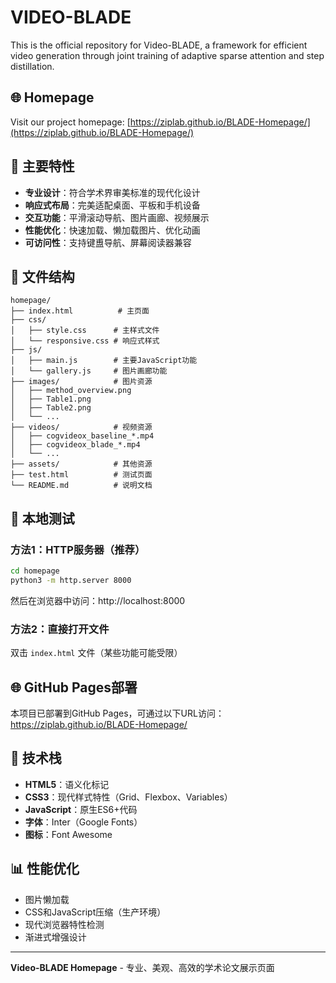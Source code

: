 # VIDEO-BLADE

This is the official repository for Video-BLADE, a framework for efficient video generation through joint training of adaptive sparse attention and step distillation.

## 🌐 Homepage

Visit our project homepage: [https://ziplab.github.io/BLADE-Homepage/](https://ziplab.github.io/BLADE-Homepage/)

## 🎯 主要特性

- **专业设计**：符合学术界审美标准的现代化设计
- **响应式布局**：完美适配桌面、平板和手机设备
- **交互功能**：平滑滚动导航、图片画廊、视频展示
- **性能优化**：快速加载、懒加载图片、优化动画
- **可访问性**：支持键盙导航、屏幕阅读器兼容

## 📁 文件结构

```
homepage/
├── index.html          # 主页面
├── css/
│   ├── style.css      # 主样式文件
│   └── responsive.css # 响应式样式
├── js/
│   ├── main.js        # 主要JavaScript功能
│   └── gallery.js     # 图片画廊功能
├── images/            # 图片资源
│   ├── method_overview.png
│   ├── Table1.png
│   ├── Table2.png
│   └── ...
├── videos/            # 视频资源
│   ├── cogvideox_baseline_*.mp4
│   ├── cogvideox_blade_*.mp4
│   └── ...
├── assets/            # 其他资源
├── test.html          # 测试页面
└── README.md          # 说明文档
```

## 🚀 本地测试

### 方法1：HTTP服务器（推荐）
```bash
cd homepage
python3 -m http.server 8000
```
然后在浏览器中访问：http://localhost:8000

### 方法2：直接打开文件
双击 `index.html` 文件（某些功能可能受限）

## 🌐 GitHub Pages部署

本项目已部署到GitHub Pages，可通过以下URL访问：
https://ziplab.github.io/BLADE-Homepage/

## 🔧 技术栈

- **HTML5**：语义化标记
- **CSS3**：现代样式特性（Grid、Flexbox、Variables）
- **JavaScript**：原生ES6+代码
- **字体**：Inter（Google Fonts）
- **图标**：Font Awesome

## 📊 性能优化

- 图片懒加载
- CSS和JavaScript压缩（生产环境）
- 现代浏览器特性检测
- 渐进式增强设计

---

**Video-BLADE Homepage** - 专业、美观、高效的学术论文展示页面
